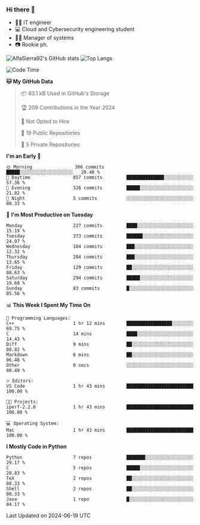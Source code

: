 ### Hi there 👋
- 👨‍💻 IT engineer
- 💻 Cloud and Cybersecurity engineering student
- 👨‍💼 Manager of systems
- 📷 Rookie ph.


![AlfaSierra92's GitHub stats](https://github-readme-stats.vercel.app/api?username=AlfaSierra92&theme=nord)
![Top Langs](https://github-readme-stats.vercel.app/api/top-langs/?username=AlfaSierra92&theme=nord&layout=compact)

<!--START_SECTION:waka-->
![Code Time](http://img.shields.io/badge/Code%20Time-136%20hrs%2010%20mins-blue)

**🐱 My GitHub Data** 

> 📦 63.1 kB Used in GitHub's Storage 
 > 
> 🏆 209 Contributions in the Year 2024
 > 
> 🚫 Not Opted to Hire
 > 
> 📜 19 Public Repositories 
 > 
> 🔑 5 Private Repositories 
 > 
**I'm an Early 🐤** 

```text
🌞 Morning                306 commits         █████░░░░░░░░░░░░░░░░░░░░   20.48 % 
🌆 Daytime                857 commits         ██████████████░░░░░░░░░░░   57.36 % 
🌃 Evening                326 commits         █████░░░░░░░░░░░░░░░░░░░░   21.82 % 
🌙 Night                  5 commits           ░░░░░░░░░░░░░░░░░░░░░░░░░   00.33 % 
```
📅 **I'm Most Productive on Tuesday** 

```text
Monday                   227 commits         ████░░░░░░░░░░░░░░░░░░░░░   15.19 % 
Tuesday                  373 commits         ██████░░░░░░░░░░░░░░░░░░░   24.97 % 
Wednesday                184 commits         ███░░░░░░░░░░░░░░░░░░░░░░   12.32 % 
Thursday                 204 commits         ███░░░░░░░░░░░░░░░░░░░░░░   13.65 % 
Friday                   129 commits         ██░░░░░░░░░░░░░░░░░░░░░░░   08.63 % 
Saturday                 294 commits         █████░░░░░░░░░░░░░░░░░░░░   19.68 % 
Sunday                   83 commits          █░░░░░░░░░░░░░░░░░░░░░░░░   05.56 % 
```


📊 **This Week I Spent My Time On** 

```text
💬 Programming Languages: 
C++                      1 hr 12 mins        █████████████████░░░░░░░░   69.75 % 
C                        14 mins             ████░░░░░░░░░░░░░░░░░░░░░   14.43 % 
Diff                     9 mins              ██░░░░░░░░░░░░░░░░░░░░░░░   08.82 % 
Markdown                 6 mins              ██░░░░░░░░░░░░░░░░░░░░░░░   06.48 % 
Other                    0 secs              ░░░░░░░░░░░░░░░░░░░░░░░░░   00.49 % 

🔥 Editors: 
VS Code                  1 hr 43 mins        █████████████████████████   100.00 % 

🐱‍💻 Projects: 
iperf-2.2.0              1 hr 43 mins        █████████████████████████   100.00 % 

💻 Operating System: 
Mac                      1 hr 43 mins        █████████████████████████   100.00 % 
```

**I Mostly Code in Python** 

```text
Python                   7 repos             ███████░░░░░░░░░░░░░░░░░░   29.17 % 
C                        5 repos             █████░░░░░░░░░░░░░░░░░░░░   20.83 % 
TeX                      2 repos             ██░░░░░░░░░░░░░░░░░░░░░░░   08.33 % 
Shell                    2 repos             ██░░░░░░░░░░░░░░░░░░░░░░░   08.33 % 
Java                     1 repo              █░░░░░░░░░░░░░░░░░░░░░░░░   04.17 % 
```




 Last Updated on 2024-06-19 UTC
<!--END_SECTION:waka-->

<!--
**AlfaSierra92/AlfaSierra92** is a ✨ _special_ ✨ repository because its `README.md` (this file) appears on your GitHub profile.

Here are some ideas to get you started:

- 🔭 I’m currently working on ...
- 🌱 I’m currently learning ...
- 👯 I’m looking to collaborate on ...
- 🤔 I’m looking for help with ...
- 💬 Ask me about ...
- 📫 How to reach me: ...
- 😄 Pronouns: ...
- ⚡ Fun fact: ...
-->
